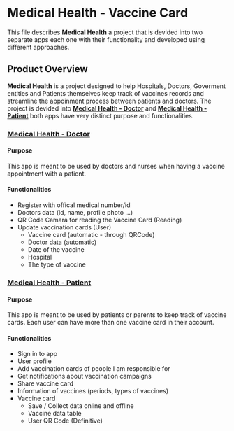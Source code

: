 # Medical Health - Vaccine Card

This file describes **Medical Health** a project that is devided into two separate apps each one with their functionality and developed using different approaches.

## Product Overview

**Medical Health** is a project designed to help Hospitals, Doctors, Goverment entities and Patients themselves keep track of vaccines records and streamline the appoinment process between patients and doctors. The project is devided into [**Medical Health - Doctor**](https://github.com/blackbelt-cda/MedicalHealth-Doctor) and [**Medical Health - Patient**](https://github.com/blackbelt-cda/MedicalHealth-Patient) both apps have very distinct purpose and functionalities.

### [Medical Health - Doctor](https://github.com/blackbelt-cda/MedicalHealth-Doctor)

#### Purpose
This app is meant to be used by doctors and nurses when having a vaccine appointment with a patient. 

#### Functionalities

* Register with offical medical number/id
* Doctors data (id, name, profile photo ...)
* QR Code Camara for reading the Vaccine Card (Reading)
* Update vaccination cards (User)
  * Vaccine card (automatic - through QRCode)
  * Doctor data (automatic)
  * Date of the vaccine
  * Hospital
  * The type of vaccine

### [Medical Health - Patient](https://github.com/blackbelt-cda/MedicalHealth-Patient)

#### Purpose
This app is meant to be used by patients or parents to keep track of vaccine cards. Each user can have more than one vaccine card in their account.

#### Functionalities

* Sign in to app
* User profile
* Add vaccination cards of people I am responsible for
* Get notifications about vaccination campaigns
* Share vaccine card
* Information of vaccines (periods, types of vaccines)
* Vaccine card  
  * Save / Collect data online and offline
  * Vaccine data table
  * User QR Code (Definitive)




